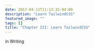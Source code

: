 ```yaml
---
date: 2017-04-11T11:13:32-04:00
description: "Learn TailwindCSS"
featured_image: ""
tags: []
title: "Chapter III: Learn TailwindCSS"
---
```

in Writing